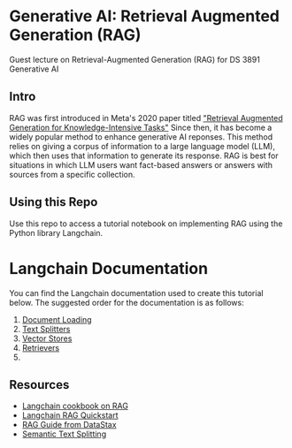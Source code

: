 # Generative AI: Retrieval Augmented Generation (RAG)
Guest lecture on Retrieval-Augmented Generation (RAG) for DS 3891 Generative AI 

## Intro

RAG was first introduced in Meta's 2020 paper titled ["Retrieval Augmented Generation for Knowledge-Intensive Tasks"](https://arxiv.org/abs/2005.11401) Since then, it has become a widely popular method to enhance generative AI reponses. This method relies on giving a corpus of information to a large language model (LLM), which then uses that information to generate its response.
RAG is best for situations in which LLM users want fact-based answers or answers with sources from a specific collection.

## Using this Repo

Use this repo to access a tutorial notebook on implementing RAG using the Python library Langchain. 

# Langchain Documentation

You can find the Langchain documentation used to create this tutorial below. The suggested order for the documentation is as follows:

1. [Document Loading](https://python.langchain.com/docs/modules/data_connection/document_loaders/)
2. [Text Splitters](https://python.langchain.com/docs/modules/data_connection/document_transformers/)
3. [Vector Stores](https://python.langchain.com/docs/modules/data_connection/vectorstores/)
4. [Retrievers](https://python.langchain.com/docs/modules/data_connection/retrievers/vectorstore)
5. 

## Resources

- [Langchain cookbook on RAG](https://python.langchain.com/docs/expression_language/cookbook/retrieval)
- [Langchain RAG Quickstart](https://python.langchain.com/docs/use_cases/question_answering/quickstart)
- [RAG Guide from DataStax](https://www.datastax.com/guides/what-is-retrieval-augmented-generation)
- [Semantic Text Splitting](https://github.com/FullStackRetrieval-com/RetrievalTutorials/blob/main/5_Levels_Of_Text_Splitting.ipynb)
  
